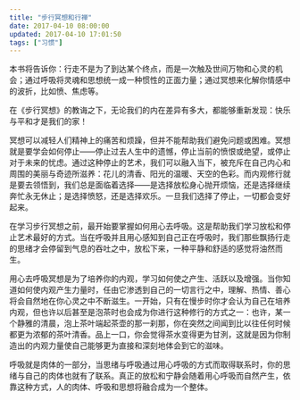 ```yaml
---
title: "步行冥想和行禅"
date: 2017-04-10 08:00:00
updated: 2017-04-10 17:01:50
tags: ["习惯"]
---
```

本书将告诉你：行走不是为了到达某个终点，而是一次触及世间万物和心灵的机会；通过呼吸将灵魂和思想统一成一种惯性的正面力量；通过冥想来化解你情感中的波折，比如愤、焦虑等。

在《步行冥想》的教诲之下，无论我们的内在差异有多大，都能够重新发现：快乐与平和才是我们的家！

冥想可以减轻人们精神上的痛苦和烦躁，但并不能帮助我们避免问题或困难。冥想就是要学会如何停止——停止过去人生中的遗憾，停止当前的愤恨或绝望，或停止对于未来的忧虑。通过这种停止的艺术，我们可以融入当下，被充斥在自己内心和周围的美丽与奇迹所滋养：花儿的清香、阳光的温暖、天空的色彩。而内观修行就是要去领悟到，我们总是面临着选择——是选择放松身心抛开烦恼，还是选择继续奔忙永无休止；是选择愤怒，还是选择欢乐。一旦我们选择了停止，一切都会变好起来。

在学习步行冥想之前，最开始要掌握如何用心去呼吸。这是帮助我们学习放松和停止艺术最好的方式。当在呼吸并且用心感知到自己正在呼吸时，我们那些飘扬行走的思绪才会停留到气息的吞吐之中，放松下来，一种平静和舒适的感觉将油然而生。

用心去呼吸冥想是为了培养你的内观，学习如何使之产生、活跃以及增强。当你知道如何使内观产生力量时，任由它渗透到自己的一切言行之中，理解、热情、善心将会自然地在你心灵之中不断滋生。一开始，只有在慢步时你才会认为自己在培养内观，但也许以后甚至是泡茶时也会成为你进行这种修行的方式之一：也许，某一个静雅的清晨，泡上茶叶端起茶壶的那一刹那，你在突然之间闻到比以往任何时候都更为浓郁的茶叶清香。品上一口，你会觉得茶水变得更为甘洌，这就是因为你制造出的内观力量使自己能够更为直接和深刻地体会到它的滋味。

呼吸就是肉体的一部分，当思绪与呼吸通过用心呼吸的方式而取得联系时，你的思绪与自己的肉体也就有了联系。真正的放松和宁静会随着用心呼吸而自然产生，依靠这种方式，人的肉体、呼吸和思想将融合成为一个整体。

